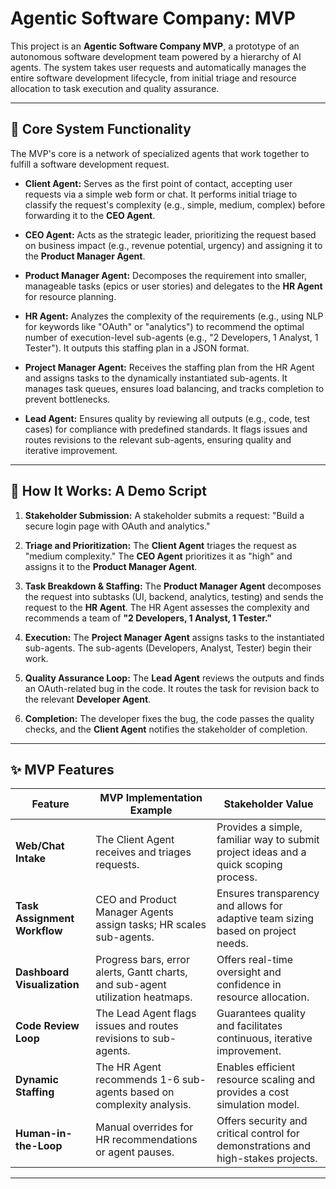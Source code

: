 # Agentic Software Company: MVP

This project is an **Agentic Software Company MVP**, a prototype of an autonomous software development team powered by a hierarchy of AI agents. The system takes user requests and automatically manages the entire software development lifecycle, from initial triage and resource allocation to task execution and quality assurance.

---

## 🎯 Core System Functionality

The MVP's core is a network of specialized agents that work together to fulfill a software development request.

* **Client Agent:** Serves as the first point of contact, accepting user requests via a simple web form or chat. It performs initial triage to classify the request's complexity (e.g., simple, medium, complex) before forwarding it to the **CEO Agent**.

* **CEO Agent:** Acts as the strategic leader, prioritizing the request based on business impact (e.g., revenue potential, urgency) and assigning it to the **Product Manager Agent**.

* **Product Manager Agent:** Decomposes the requirement into smaller, manageable tasks (epics or user stories) and delegates to the **HR Agent** for resource planning.

* **HR Agent:** Analyzes the complexity of the requirements (e.g., using NLP for keywords like "OAuth" or "analytics") to recommend the optimal number of execution-level sub-agents (e.g., "2 Developers, 1 Analyst, 1 Tester"). It outputs this staffing plan in a JSON format.

* **Project Manager Agent:** Receives the staffing plan from the HR Agent and assigns tasks to the dynamically instantiated sub-agents. It manages task queues, ensures load balancing, and tracks completion to prevent bottlenecks.

* **Lead Agent:** Ensures quality by reviewing all outputs (e.g., code, test cases) for compliance with predefined standards. It flags issues and routes revisions to the relevant sub-agents, ensuring quality and iterative improvement.

---

## 🚀 How It Works: A Demo Script

1. **Stakeholder Submission:** A stakeholder submits a request: "Build a secure login page with OAuth and analytics."

2. **Triage and Prioritization:** The **Client Agent** triages the request as "medium complexity." The **CEO Agent** prioritizes it as "high" and assigns it to the **Product Manager Agent**.

3. **Task Breakdown & Staffing:** The **Product Manager Agent** decomposes the request into subtasks (UI, backend, analytics, testing) and sends the request to the **HR Agent**. The HR Agent assesses the complexity and recommends a team of **"2 Developers, 1 Analyst, 1 Tester."**

4. **Execution:** The **Project Manager Agent** assigns tasks to the instantiated sub-agents. The sub-agents (Developers, Analyst, Tester) begin their work.

5. **Quality Assurance Loop:** The **Lead Agent** reviews the outputs and finds an OAuth-related bug in the code. It routes the task for revision back to the relevant **Developer Agent**.

6. **Completion:** The developer fixes the bug, the code passes the quality checks, and the **Client Agent** notifies the stakeholder of completion.

---

## ✨ MVP Features

| Feature | MVP Implementation Example | Stakeholder Value |
|---------|----------------------------|-------------------|
| **Web/Chat Intake** | The Client Agent receives and triages requests. | Provides a simple, familiar way to submit project ideas and a quick scoping process. |
| **Task Assignment Workflow** | CEO and Product Manager Agents assign tasks; HR scales sub-agents. | Ensures transparency and allows for adaptive team sizing based on project needs. |
| **Dashboard Visualization** | Progress bars, error alerts, Gantt charts, and sub-agent utilization heatmaps. | Offers real-time oversight and confidence in resource allocation. |
| **Code Review Loop** | The Lead Agent flags issues and routes revisions to sub-agents. | Guarantees quality and facilitates continuous, iterative improvement. |
| **Dynamic Staffing** | The HR Agent recommends 1-6 sub-agents based on complexity analysis. | Enables efficient resource scaling and provides a cost simulation model. |
| **Human-in-the-Loop** | Manual overrides for HR recommendations or agent pauses. | Offers security and critical control for demonstrations and high-stakes projects. |

---
